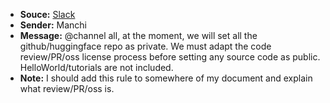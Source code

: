 - **Souce:** [Slack](https://smart-surgery-tek.slack.com/archives/C06MG9CDTGU/p1723432453658929)
- **Sender:** Manchi
- **Message:** @channel all, at the moment, we will set all the github/huggingface repo as private. We must adapt the code review/PR/oss license process before setting any source code as public.  HelloWorld/tutorials are not included.
- **Note:** I should add this rule to somewhere of my document and explain what review/PR/oss is.